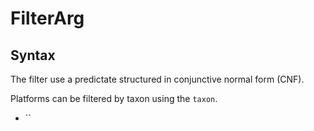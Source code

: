 # FilterArg

## Syntax

The filter use a predictate structured in conjunctive normal form (CNF).

Platforms can be filtered by taxon using the `taxon`.

- ``